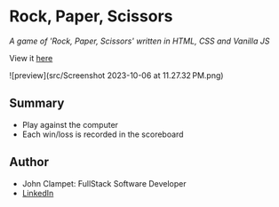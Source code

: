 # Rock, Paper, Scissors

*A game of 'Rock, Paper, Scissors' written in HTML, CSS and Vanilla JS*

View it [here]()

![preview](src/Screenshot 2023-10-06 at 11.27.32 PM.png)

## Summary 

- Play against the computer
- Each win/loss is recorded in the scoreboard

## Author

- John Clampet: FullStack Software Developer
- [LinkedIn](https://www.linkedin.com/in/john-clampet-264007122/)